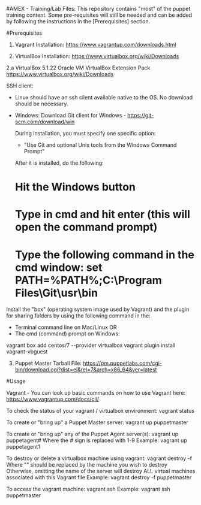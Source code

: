 #AMEX - Training/Lab Files:
This repository contains "most" of the  puppet training content. Some pre-requisites will still be needed and can be added by following the instructions in the [Prerequisites] section.

#Prerequisites

1. Vagrant Installation:
https://www.vagrantup.com/downloads.html

  
2. VirtualBox Installation: 
https://www.virtualbox.org/wiki/Downloads


2.a VirtualBox 5.1.22 Oracle VM VirtualBox Extension Pack
https://www.virtualbox.org/wiki/Downloads

SSH client: 
- Linux should have an ssh client available native to the OS. No download should be necessary.

- Windows: Download Git client for Windows - 
  https://git-scm.com/download/win 

  During installation, you must specify one specific option:
  -  "Use Git and optional Unix tools from the Windows Command Prompt" 
  
  After it is installed, do the following:
  # Hit the Windows button
  # Type in cmd and hit enter (this will open the command prompt)
  # Type the following command in the cmd window: set PATH=%PATH%;C:\Program Files\Git\usr\bin
 
Install the "box" (operating system image used by Vagrant) and the plugin for sharing folders by using the following command in the: 
- Terminal command line on Mac/Linux 
OR 
- The cmd (command) prompt on Windows:

vagrant box add centos/7 --provider virtualbox
vagrant plugin install vagrant-vbguest

3. Puppet Master Tarball File:
https://pm.puppetlabs.com/cgi-bin/download.cgi?dist=el&rel=7&arch=x86_64&ver=latest

#Usage

Vagrant - You can look up basic commands on how to use Vagrant here:
https://www.vagrantup.com/docs/cli/


To check the status of your vagrant / virtualbox environment:
 vagrant status

To create or "bring up" a Puppet Master server:
 vagrant up puppetmaster

To create or "bring up" any of the Puppet Agent server(s):
 vagrant up puppetagent#
 Where the # sign is replaced with 1-9
 Example:
 vagrant up puppetagent1

To destroy or delete a virtualbox machine using vagrant:
 vagrant destroy -f <name of server>
 Where "<name of server>" should be replaced by the machine you wish to destroy
 Otherwise, omitting the name of the server will destroy ALL virtual machines associated with this Vagrant file
 Example:
 vagrant destroy -f puppetmaster

To access the vagrant machine:
 vagrant ssh <name of the server>
 Example:
 vagrant ssh puppetmaster


